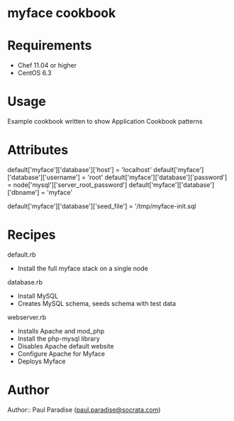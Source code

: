 # myface cookbook

# Requirements
- Chef 11.04 or higher
- CentOS 6.3

# Usage
Example cookbook written to show Application Cookbook patterns

# Attributes
default['myface']['database']['host'] = 'localhost'
default['myface']['database']['username'] = 'root'
default['myface']['database']['password'] = node['mysql']['server_root_password']
default['myface']['database']['dbname'] = 'myface'

default['myface']['database']['seed_file'] = '/tmp/myface-init.sql


# Recipes
default.rb
 - Install the full myface stack on a single node

database.rb
 - Install MySQL
 - Creates MySQL schema, seeds schema with test data

webserver.rb
 - Installs Apache and mod_php
 - Install the php-mysql library
 - Disables Apache default website
 - Configure Apache for Myface
 - Deploys Myface

# Author

Author:: Paul Paradise (<paul.paradise@socrata.com>)
